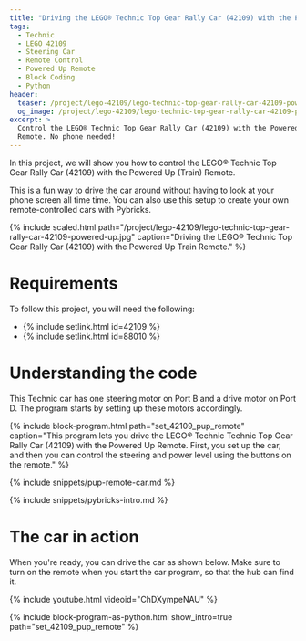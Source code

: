 ```yaml
---
title: "Driving the LEGO® Technic Top Gear Rally Car (42109) with the Powered Up Remote"
tags:
  - Technic
  - LEGO 42109
  - Steering Car
  - Remote Control
  - Powered Up Remote
  - Block Coding
  - Python
header:
  teaser: /project/lego-42109/lego-technic-top-gear-rally-car-42109-powered-up.jpg
  og_image: /project/lego-42109/lego-technic-top-gear-rally-car-42109-powered-up-og.jpg
excerpt: >
  Control the LEGO® Technic Top Gear Rally Car (42109) with the Powered Up
  Remote. No phone needed!
---
```


In this project, we will show you how to control the LEGO® Technic Top Gear
Rally Car (42109) with the Powered Up (Train) Remote.

This is a fun way to drive the car around without having to look at your
phone screen all time time. You can also use this setup to create your own
remote-controlled cars with Pybricks.

{% include scaled.html
  path="/project/lego-42109/lego-technic-top-gear-rally-car-42109-powered-up.jpg"
  caption="Driving the LEGO® Technic Top Gear Rally Car (42109) with the Powered Up Train Remote."
%}

# Requirements

To follow this project, you will need the following:

- {% include setlink.html id=42109 %}
- {% include setlink.html id=88010 %}

# Understanding the code

This Technic car has one steering motor on Port B and a drive motor on
Port D. The program starts by setting up these motors accordingly.

{% include block-program.html path="set_42109_pup_remote"
  caption="This program lets you drive the LEGO® Technic Technic Top Gear Rally Car (42109)
  with the Powered Up Remote. First, you set up the car, and then you can
  control the steering and power level using the buttons on the remote." %}

{% include snippets/pup-remote-car.md %}

{% include snippets/pybricks-intro.md %}

# The car in action

When you're ready, you can drive the car as shown below. Make sure to turn
on the remote when you start the car program, so that the hub can find it.

{% include youtube.html videoid="ChDXympeNAU" %}

{%
  include block-program-as-python.html
  show_intro=true
  path="set_42109_pup_remote"
%}




